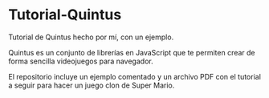 Tutorial-Quintus
================

Tutorial de Quintus hecho por mí, con un ejemplo.

Quintus es un conjunto de librerías en JavaScript que te permiten crear de forma sencilla videojuegos para navegador.

El repositorio incluye un ejemplo comentado y un archivo PDF con el tutorial a seguir para hacer un juego clon de Super Mario.
